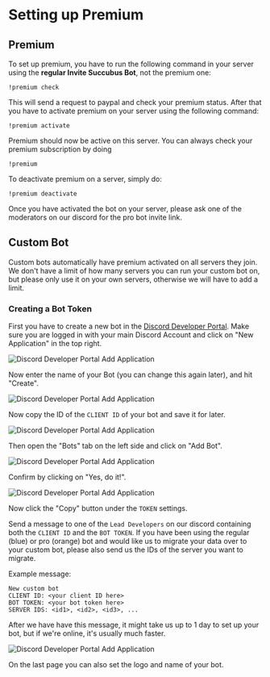 # Setting up Premium

## Premium

To set up premium, you have to run the following command in your server using the **regular Invite Succubus Bot**, not the premium one:

```
!premium check
```

This will send a request to paypal and check your premium status. After that you have to activate premium on your server using the following command:

```
!premium activate
```

Premium should now be active on this server. You can always check your premium subscription by doing

```
!premium
```

To deactivate premium on a server, simply do:

```
!premium deactivate
```

Once you have activated the bot on your server, please ask one of the moderators on our discord for the pro bot invite link.

## Custom Bot

Custom bots automatically have premium activated on all servers they join. We don't have a limit of how many servers you can run your custom bot on, but please only use it on your own servers, otherwise we will have to add a limit.

### Creating a Bot Token

First you have to create a new bot in the [Discord Developer Portal](https://discordapp.com/developers/applications/). Make sure you are logged in with your main Discord Account and click on "New Application" in the top right.

![Discord Developer Portal Add Application](../assets/discord-developer-1-add-application.png 'Discord Developer Portal Add Application')

Now enter the name of your Bot (you can change this again later), and hit "Create".

![Discord Developer Portal Add Application](../assets/discord-developer-2-add-application-popup.png 'Discord Developer Portal Add Application')

Now copy the ID of the `CLIENT ID` of your bot and save it for later.

![Discord Developer Portal Add Application](../assets/discord-developer-3-application-general-info.png 'Discord Developer Portal Add Application')

Then open the "Bots" tab on the left side and click on "Add Bot".

![Discord Developer Portal Add Application](../assets/discord-developer-4-application-bots.png 'Discord Developer Portal Add Application')

Confirm by clicking on "Yes, do it!".

![Discord Developer Portal Add Application](../assets/discord-developer-5-application-bots-add.png 'Discord Developer Portal Add Application')

Now click the "Copy" button under the `TOKEN` settings.

Send a message to one of the `Lead Developers` on our discord containing both the `CLIENT ID` and the `BOT TOKEN`. If you have been using the regular (blue) or pro (orange) bot and would like us to migrate your data over to your custom bot, please also send us the IDs of the server you want to migrate.

Example message:

```
New custom bot
CLIENT ID: <your client ID here>
BOT TOKEN: <your bot token here>
SERVER IDS: <id1>, <id2>, <id3>, ...
```

After we have have this message, it might take us up to 1 day to set up your bot, but if we're online, it's usually much faster.

![Discord Developer Portal Add Application](../assets/discord-developer-6-application-bots-token.png 'Discord Developer Portal Add Application')

On the last page you can also set the logo and name of your bot.

